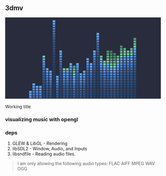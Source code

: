 ## 3dmv

![Example](example.png)

Working title 

### visualizing music with opengl

### deps
1. GLEW & LibGL - Rendering
2. libSDL2 - Window, Audio, and Inputs
3. libsndfile - Reading audio files. 

> I am only allowing the following audio types:
> FLAC AIFF MPEG WAV OGG


